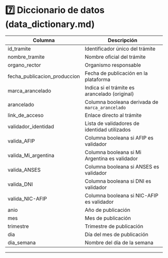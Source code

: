 # 7️⃣ Diccionario de datos (data_dictionary.md)

| Columna                        | Descripción                                                   |
|--------------------------------|---------------------------------------------------------------|
| id_tramite                     | Identificador único del trámite                               |
| nombre_tramite                 | Nombre oficial del trámite                                    |
| organo_rector                  | Organismo responsable                                         |
| fecha_publicacion_produccion   | Fecha de publicación en la plataforma                         |
| marca_arancelado               | Indica si el trámite es arancelado (original)                 |
| arancelado                     | Columna booleana derivada de `marca_arancelado`               |
| link_de_acceso                 | Enlace directo al trámite                                     |
| validador_identidad            | Lista de validadores de identidad utilizados                  |
| valida_AFIP                    | Columna booleana si AFIP es validador                         |
| valida_Mi_argentina            | Columna booleana si Mi Argentina es validador                 |
| valida_ANSES                   | Columna booleana si ANSES es validador                        |
| valida_DNI                     | Columna booleana si DNI es validador                          |
| valida_NIC-AFIP                | Columna booleana si NIC-AFIP es validador                     |
| anio                           | Año de publicación                                            |
| mes                            | Mes de publicación                                            |
| trimestre                      | Trimestre de publicación                                      |
| dia                            | Día del mes de publicación                                    |
| dia_semana                     | Nombre del día de la semana                                   |

---
